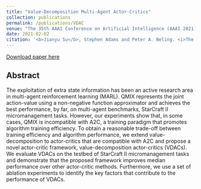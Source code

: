 ```yaml
---
title: "Value-Decomposition Multi-Agent Actor-Critics"
collection: publications
permalink: /publications/VDAC
venue: "The 35th AAAI Conference on Artificial Intelligence (AAAI 2021)"
date: 2021-02-02
citation: '<b>Jianyu Su</b>, Stephen Adams and Peter A. Beling. <i>The 35th AAAI Conference on Artificial Intelligence</i>. <b>AAAI 2021</b>.'
---
```


[Download paper here](https://arxiv.org/abs/2007.12306)

## Abstract
The exploitation of extra state information has been an active research area in multi-agent reinforcement learning (MARL). QMIX represents the joint action-value using a non-negative function approximator and achieves the best performance, by far, on multi-agent benchmarks, StarCraft II micromanagement tasks. However, our experiments show that, in some cases, QMIX is incompatible with A2C, a training paradigm that promotes algorithm training efficiency. To obtain a reasonable trade-off between training efficiency and algorithm performance, we extend value-decomposition to actor-critics that are compatible with A2C and propose a novel actor-critic framework, value-decomposition actor-critics (VDACs). We evaluate VDACs on the testbed of StarCraft II micromanagement tasks and demonstrate that the proposed framework improves median performance over other actor-critic methods. Furthermore, we use a set of ablation experiments to identify the key factors that contribute to the performance of VDACs.
